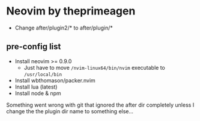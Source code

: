 # Neovim by theprimeagen

- Change after/plugin2/* to after/plugin/*

## pre-config list
- Install neovim >= 0.9.0
  - Just have to move `/nvim-linux64/bin/nvim` executable to `/usr/local/bin`
- Install wbthomason/packer.nvim
- Install lua (latest)
- Install node & npm

Something went wrong with git that ignored the after dir completely 
unless I change the the plugin dir name to something else...

